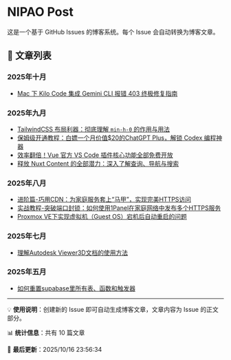 # NIPAO Post

这是一个基于 GitHub Issues 的博客系统。每个 Issue 会自动转换为博客文章。

## 📝 文章列表

### 2025年十月

- [Mac 下 Kilo Code 集成 Gemini CLI 报错 403 终极修复指南](https://blog.nipao.com/post/kilo-code-integrated-gemini-cli-error-403-ultimate-repair-guide-on-mac)

### 2025年九月

- [TailwindCSS 布局利器：彻底理解 `min-h-0` 的作用与用法](https://blog.nipao.com/post/tailwindcss-layout-tool-thoroughly-understand-the-function-and-usage-of-min-h-0)
- [保姆级开通教程：白嫖一个月价值$20的ChatGPT Plus，解锁 Codex 编程神器](https://blog.nipao.com/post/nanny-level-activation-tutorial-buy-chatgpt-plus-worth-20-a-month-for-free-and-unlock-the-codex-programming-artifact)
- [效率翻倍！Vue 官方 VS Code 插件核心功能全部免费开放](https://blog.nipao.com/post/double-the-efficiency)
- [释放 Nuxt Content 的全部潜力：深入了解查询、导航与搜索](https://blog.nipao.com/post/unleash-the-full-potential-of-nuxt-content-learn-more-about-query-navigation-and-search)

### 2025年八月

- [进阶篇-巧用CDN：为家庭服务套上“马甲”，实现完美HTTPS访问](https://blog.nipao.com/post/advanced-chapter-use-cdn-skillfully-put-a-vest-on-home-services-to-achieve-perfect-https-access)
- [实战教程-突破端口封锁：如何使用1Panel在家庭网络中发布多个HTTPS服务](https://blog.nipao.com/post/practical-tutorial-breaking-through-port-blocking-how-to-use-1panel-to-publish-multiple-https-services-on-your-home-network)
- [Proxmox VE下实现虚拟机（Guest OS）宕机后自动重启的问题](https://blog.nipao.com/post/the-problem-of-automatically-restarting-the-virtual-machine-guest-os-after-it-crashes-under-proxmox-ve)

### 2025年七月

- [理解Autodesk Viewer3D文档的使用方法](https://blog.nipao.com/post/understand-how-to-use-autodesk-viewer3d-documents)

### 2025年五月

- [如何重置supabase里所有表、函数和触发器](https://blog.nipao.com/post/how-to-reset-all-tables-functions-and-triggers-in-supabase)

---

💡 **使用说明**：创建新的 Issue 即可自动生成博客文章，文章内容为 Issue 的正文部分。

📊 **统计信息**：共有 10 篇文章

🔄 **最后更新**：2025/10/16 23:56:34
